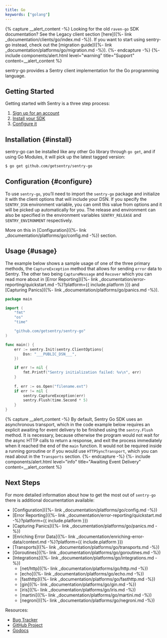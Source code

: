 ```yaml
---
title: Go
keywords: ["golang"]
---
```


{% capture __alert_content -%}
Looking for the old `raven-go` SDK documentation? See the Legacy client section [here]({%- link _documentation/clients/go/index.md -%}). If you want to start using sentry-go instead, check out the [migration guide]({%- link _documentation/platforms/go/migration.md -%}).
{%- endcapture -%}
{%- include components/alert.html
  level="warning"
  title="Support"
  content=__alert_content
%}

sentry-go provides a Sentry client implementation for the Go programming language.

## Getting Started

Getting started with Sentry is a three step process:

1.  [Sign up for an account](https://sentry.io/signup/)
2.  [Install your SDK](#install)
3.  [Configure it](#configure)

<!-- WIZARD -->
## Installation {#install}

sentry-go can be installed like any other Go library through `go get`, and if using Go Modules, it will pick up the latest tagged version:

```bash
$ go get github.com/getsentry/sentry-go
```

## Configuration {#configure}

To use `sentry-go`, you’ll need to import the `sentry-go` package and initialize it with the client options that will include your DSN. If you specify the `SENTRY_DSN` environment variable, you can omit this value from options and it will be picked up automatically for you. The release and environment can also be specified in the environment variables `SENTRY_RELEASE` and `SENTRY_ENVIRONMENT` respectively.

More on this in [Configuration]({%- link _documentation/platforms/go/config.md -%}) section.

## Usage {#usage}

The example below shows a sample usage of one of the three primary methods, the `CaptureException` method that allows for sending `error` data to Sentry.
The other two being `CaptureMessage` and `Recover` which you can read more about in [Error Reporting]({%- link _documentation/error-reporting/quickstart.md -%}?platform={{ include.platform }}) and [Capturing Panics]({%- link _documentation/platforms/go/panics.md -%}).

```go
package main

import (
	"fmt"
	"os"
	"time"

	"github.com/getsentry/sentry-go"
)

func main() {
	err := sentry.Init(sentry.ClientOptions{
		Dsn: "___PUBLIC_DSN___",
	})

	if err != nil {
		fmt.Printf("Sentry initialization failed: %v\n", err)
	}
	
	f, err := os.Open("filename.ext")
	if err != nil {
		sentry.CaptureException(err)
		sentry.Flush(time.Second * 5)
	}
}
```

{% capture __alert_content -%}
  By default, Sentry Go SDK uses an asynchronous transport, which in the code example below requires an explicit awaiting for event delivery to be finished using the `sentry.Flush` method. It is necessary, because otherwise the program would not wait for the async HTTP calls to return a response, and exit the process immediately when it reached the end of the `main` function. It would not be required inside a running goroutine or if you would use `HTTPSyncTransport`, which you can read about in the `Transports` section.
{%- endcapture -%}
{%- include components/alert.html
	level="info"
	title="Awaiting Event Delivery"
	content=__alert_content
%}

<!-- ENDWIZARD -->

## Next Steps

For more detailed information about how to get the most out of `sentry-go` there is additional documentation available:

- [Configuration]({%- link _documentation/platforms/go/config.md -%})
- [Error Reporting]({%- link _documentation/error-reporting/quickstart.md -%}?platform={{ include.platform }})
- [Capturing Panics]({%- link _documentation/platforms/go/panics.md -%})
- [Enriching Error Data]({%- link _documentation/enriching-error-data/context.md -%}?platform={{ include.platform }})
- [Transports]({%- link _documentation/platforms/go/transports.md -%})
- [Goroutines]({%- link _documentation/platforms/go/goroutines.md -%})
- [Integrations]({%- link _documentation/platforms/go/integrations.md -%})
  - [net/http]({%- link _documentation/platforms/go/http.md -%})
  - [echo]({%- link _documentation/platforms/go/echo.md -%})
  - [fasthttp]({%- link _documentation/platforms/go/fasthttp.md -%})
  - [gin]({%- link _documentation/platforms/go/gin.md -%})
  - [iris]({%- link _documentation/platforms/go/iris.md -%})
  - [martini]({%- link _documentation/platforms/go/martini.md -%})
  - [negroni]({%- link _documentation/platforms/go/negroni.md -%})

Resources:

- [Bug Tracker](https://github.com/getsentry/sentry-go/issues)
- [GitHub Project](https://github.com/getsentry/sentry-go)
- [Godocs](https://godoc.org/github.com/getsentry/sentry-go)
